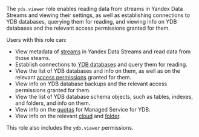 The `yds.viewer` role enables reading data from streams in Yandex Data Streams and viewing their settings, as well as establishing connections to YDB databases, querying them for reading, and viewing info on YDB databases and the relevant access permissions granted for them.

Users with this role can:
* View metadata of [streams](../../data-streams/concepts/glossary.md#stream-concepts) in Yandex Data Streams and read data from those steams.
* Establish connections to [YDB databases](../../ydb/concepts/resources.md#database) and query them for reading.
* View the list of YDB databases and info on them, as well as on the relevant [access permissions](../../iam/concepts/access-control/index.md) granted for them.
* View info on YDB database backups and the relevant access permissions granted for them.
* View the list of YDB database schema objects, such as tables, indexes, and folders, and info on them.
* View info on the [quotas](../../ydb/concepts/limits.md#ydb-quotas) for Managed Service for YDB.
* View info on the relevant [cloud](../../resource-manager/concepts/resources-hierarchy.md#cloud) and [folder](../../resource-manager/concepts/resources-hierarchy.md#folder).

This role also includes the `ydb.viewer` permissions.